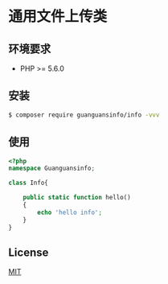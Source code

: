 # 通用文件上传类

## 环境要求

* PHP >= 5.6.0

## 安装

``` sh
$ composer require guanguansinfo/info -vvv
```

## 使用

``` php
<?php
namespace Guanguansinfo;

class Info{

    public static function hello()
    {
        echo 'hello info';
    }
}
```

## License

[MIT](./LICENSE)